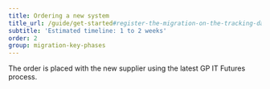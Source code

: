 ```yaml
---
title: Ordering a new system
title_url: /guide/get-started#register-the-migration-on-the-tracking-database
subtitle: 'Estimated timeline: 1 to 2 weeks'
order: 2
group: migration-key-phases
---
```

The order is placed with the new supplier using the latest GP IT Futures process.
